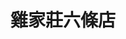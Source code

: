 ---
title: "雞家莊六條店"
description: "雞家莊六條店"
layout: shop
keywords:
  - 美食競賽
  - 台灣美食
  - 美食精選
datePublished: "2025-06-30"
dateModified: "2025-07-05"
city: "台北市"
district: "中山區"
address: "10491台北市中山區中山北路一段105巷9號"
phone: "0225418261"
geo: "25.05089158571083, 121.5230394197599"
google_map: "https://maps.app.goo.gl/YRiaNEMGCP71qED48"
footinder: "https://footinder.com.tw/%E5%8F%B0%E5%8C%97%E5%B8%82%E4%B8%AD%E5%B1%B1%E5%8D%80/30925/"
official: ""
award:
  - name: "500盤"
    year: "2024"
    entries:
      - dishes:
          - "三杯雞"
          - "三味雞"

---